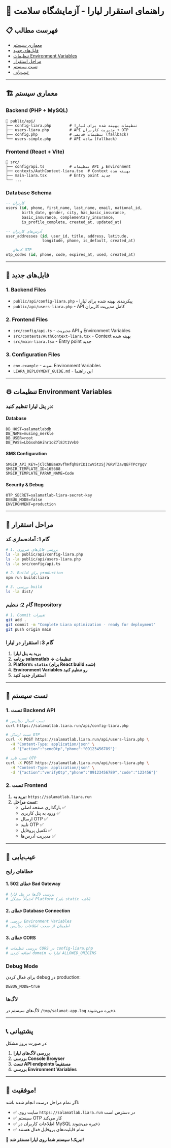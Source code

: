 # 🚀 راهنمای استقرار لیارا - آزمایشگاه سلامت

## 📋 فهرست مطالب
- [معماری سیستم](#معماری-سیستم)
- [فایل‌های جدید](#فایل‌های-جدید)
- [تنظیمات Environment Variables](#تنظیمات-environment-variables)
- [مراحل استقرار](#مراحل-استقرار)
- [تست سیستم](#تست-سیستم)
- [عیب‌یابی](#عیب‌یابی)

---

## 🏗️ معماری سیستم

### Backend (PHP + MySQL)
```
📁 public/api/
├── config-liara.php        # تنظیمات بهینه شده برای لیارا
├── users-liara.php         # API مدیریت کاربران + OTP
├── config.php              # تنظیمات قدیمی (fallback)
└── users-simple.php        # API ساده (fallback)
```

### Frontend (React + Vite)
```
📁 src/
├── config/api.ts           # تنظیمات API و Environment
├── contexts/AuthContext-liara.tsx  # Context بهینه شده
├── main-liara.tsx          # Entry point جدید
└── ...
```

### Database Schema
```sql
-- کاربران
users (id, phone, first_name, last_name, email, national_id, 
       birth_date, gender, city, has_basic_insurance, 
       basic_insurance, complementary_insurance, 
       is_profile_complete, created_at, updated_at)

-- آدرس‌های کاربران  
user_addresses (id, user_id, title, address, latitude, 
                longitude, phone, is_default, created_at)

-- کدهای OTP
otp_codes (id, phone, code, expires_at, used, created_at)
```

---

## 📁 فایل‌های جدید

### 1. Backend Files
- `public/api/config-liara.php` - پیکربندی بهینه شده برای لیارا
- `public/api/users-liara.php` - API کامل مدیریت کاربران

### 2. Frontend Files
- `src/config/api.ts` - مدیریت API و Environment Variables
- `src/contexts/AuthContext-liara.tsx` - Context بهینه شده
- `src/main-liara.tsx` - Entry point جدید

### 3. Configuration Files
- `env.example` - نمونه Environment Variables
- `LIARA_DEPLOYMENT_GUIDE.md` - این راهنما

---

## ⚙️ تنظیمات Environment Variables

### در پنل لیارا تنظیم کنید:

#### Database
```env
DB_HOST=salamatlabdb
DB_NAME=musing_merkle  
DB_USER=root
DB_PASS=LbGsohGHihr1oZ7l8Jt1Vvb0
```

#### SMS Configuration
```env
SMSIR_API_KEY=jClChBBaWXvfhHfqhBrIDIcwV5tzSj7GRVTZavQEFTPcYgqV
SMSIR_TEMPLATE_ID=165688
SMSIR_TEMPLATE_PARAM_NAME=Code
```

#### Security & Debug
```env
OTP_SECRET=salamatlab-liara-secret-key
DEBUG_MODE=false
ENVIRONMENT=production
```

---

## 🚀 مراحل استقرار

### گام 1: آماده‌سازی کد

```bash
# 1. بررسی فایل‌های ضروری
ls -la public/api/config-liara.php
ls -la public/api/users-liara.php  
ls -la src/config/api.ts

# 2. Build برای production
npm run build:liara

# 3. بررسی build
ls -la dist/
```

### گام 2: تنظیم Repository

```bash
# 1. Commit تغییرات
git add .
git commit -m "Complete Liara optimization - ready for deployment"
git push origin main
```

### گام 3: استقرار در لیارا

1. **برید به پنل لیارا**
2. **برنامه salamatlab → تنظیمات**
3. **Platform: `static` (برای React build شده)**
4. **Environment Variables رو تنظیم کنید**
5. **استقرار جدید کنید**

---

## 🧪 تست سیستم

### 1. تست Backend API

```bash
# تست اتصال دیتابیس
curl https://salamatlab.liara.run/api/config-liara.php

# تست ارسال OTP
curl -X POST https://salamatlab.liara.run/api/users-liara.php \
  -H "Content-Type: application/json" \
  -d '{"action":"sendOtp","phone":"09123456789"}'

# تست تایید OTP  
curl -X POST https://salamatlab.liara.run/api/users-liara.php \
  -H "Content-Type: application/json" \
  -d '{"action":"verifyOtp","phone":"09123456789","code":"123456"}'
```

### 2. تست Frontend

1. **برید به:** `https://salamatlab.liara.run`
2. **تست مراحل:**
   - بارگذاری صفحه اصلی ✅
   - ورود به پنل کاربری ✅  
   - ارسال OTP ✅
   - تایید OTP ✅
   - تکمیل پروفایل ✅
   - مدیریت آدرس‌ها ✅

---

## 🔧 عیب‌یابی

### خطاهای رایج

#### 1. خطای 502 Bad Gateway
```bash
# بررسی لاگ‌ها در پنل لیارا
# احتمالاً مشکل Platform (باید static باشه)
```

#### 2. خطای Database Connection
```bash
# بررسی Environment Variables
# اطمینان از صحت اطلاعات دیتابیس
```

#### 3. خطای CORS
```bash
# بررسی تنظیمات CORS در config-liara.php
# اضافه کردن domain لیارا به ALLOWED_ORIGINS
```

### Debug Mode

برای فعال کردن debug در production:
```env
DEBUG_MODE=true
```

### لاگ‌ها

لاگ‌های سیستم در `/tmp/salamat-app.log` ذخیره می‌شوند.

---

## 📞 پشتیبانی

در صورت بروز مشکل:

1. **بررسی لاگ‌های لیارا**
2. **بررسی Console Browser**  
3. **تست API endpoints مستقیماً**
4. **بررسی Environment Variables**

---

## 🎉 موفقیت!

اگر تمام مراحل درست انجام شده باشد:

- ✅ سایت روی `https://salamatlab.liara.run` در دسترس است
- ✅ سیستم OTP کار می‌کند
- ✅ اطلاعات کاربران در MySQL ذخیره می‌شوند
- ✅ تمام قابلیت‌های پروفایل فعال هستند

**🎊 تبریک! سیستم شما روی لیارا مستقر شد!**
